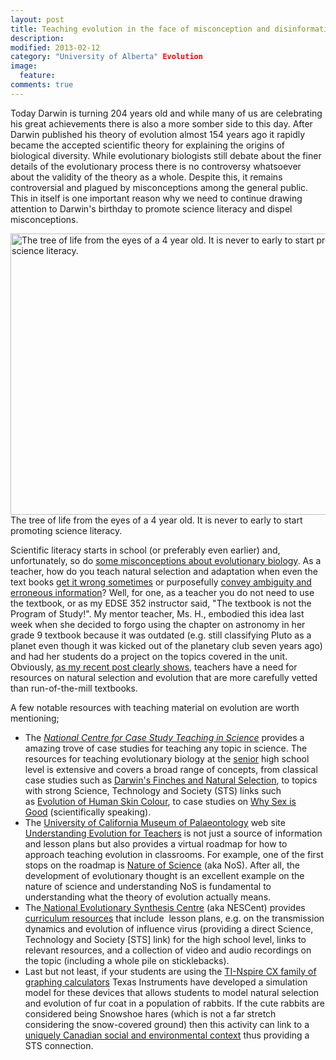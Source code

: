 ```yaml
---
layout: post
title: Teaching evolution in the face of misconception and disinformation
description: 
modified: 2013-02-12
category: "University of Alberta" Evolution
image:
  feature: 
comments: true  
---
```

Today Darwin is turning 204 years old and while many of us are celebrating his great achievements there is also a more somber side to this day. After Darwin published his theory of evolution almost 154 years ago it rapidly became the accepted scientific theory for explaining the origins of biological diversity. While evolutionary biologists still debate about the finer details of the evolutionary process there is no controversy whatsoever about the validity of the theory as a whole. Despite this, it remains controversial and plagued by misconceptions among the general public. This in itself is one important reason why we need to continue drawing attention to Darwin's birthday to promote science literacy and dispel misconceptions.

<img class="size-full wp-image-1291" alt="The tree of life from the eyes of a 4 year old. It is never to early to start promoting science literacy. " src="http://therocketscientists.files.wordpress.com/2013/02/tree-of-life.jpg" width="600" height="450" /> The tree of life from the eyes of a 4 year old. It is never to early to start promoting science literacy.

Scientific literacy starts in school (or preferably even earlier) and, unfortunately, so do <a href="http://therocketscientists.ca/2013/02/12/teaching-evolution-in-alberta-classrooms/">some misconceptions about evolutionary biology</a>. As a teacher, how do you teach natural selection and adaptation when even the text books <a href="http://therocketscientists.ca/2013/02/12/teaching-evolution-in-alberta-classrooms/">get it wrong sometimes</a> or purposefully <a href="http://ncse.com/rncse/19/5/oklahoma-textbook-committee-adopts-evolution-disclaimer">convey ambiguity and erroneous information</a>? Well, for one, as a teacher you do not need to use the textbook, or as my EDSE 352 instructor said, "The textbook is not the Program of Study!". My mentor teacher, Ms. H., embodied this idea last week when she decided to forgo using the chapter on astronomy in her grade 9 textbook because it was outdated (e.g. still classifying Pluto as a planet even though it was kicked out of the planetary club seven years ago) and had her students do a project on the topics covered in the unit. Obviously, <a href="http://therocketscientists.ca/2013/02/12/teaching-evolution-in-alberta-classrooms/">as my recent post clearly shows</a>, teachers have a need for resources on natural selection and evolution that are more carefully vetted than run-of-the-mill textbooks.

A few notable resources with teaching material on evolution are worth mentioning;
<ul>
	<li>The <a href="http://sciencecases.lib.buffalo.edu/cs/"><em>National Centre for Case Study Teaching in Science</em></a> provides a amazing trove of case studies for teaching any topic in science. The resources for teaching evolutionary biology at the <a href="http://sciencecases.lib.buffalo.edu/cs/collection/results.asp?search=&amp;subject_headings=Evolutionary+Biology&amp;educational_level=High+school&amp;type_methods=&amp;topical_areas=&amp;x=29&amp;y=7">senior</a> high school level is extensive and covers a broad range of concepts, from classical case studies such as <a href="http://sciencecases.lib.buffalo.edu/cs/collection/detail.asp?case_id=550&amp;id=550">Darwin's Finches and Natural Selection</a>, to topics with strong Science, Technology and Society (STS) links such as <a href="http://sciencecases.lib.buffalo.edu/cs/collection/detail.asp?case_id=584&amp;id=584">Evolution of Human Skin Colour</a>, to case studies on <a href="http://sciencecases.lib.buffalo.edu/cs/collection/detail.asp?case_id=269&amp;id=269">Why Sex is Good</a> (scientifically speaking).</li>
	<li>The <a href="http://www.ucmp.berkeley.edu">University of California Museum of Palaeontology</a> web site <a href="http://evolution.berkeley.edu/evosite/evohome.html">Understanding Evolution for Teachers</a> is not just a source of information and lesson plans but also provides a virtual roadmap for how to approach teaching evolution in classrooms. For example, one of the first stops on the roadmap is <a href="http://evolution.berkeley.edu/evosite/start.shtml">Nature of Science</a> (aka NoS). After all, the development of evolutionary thought is an excellent example on the nature of science and understanding NoS is fundamental to understanding what the theory of evolution actually means.</li>
	<li>The<a href="http://www.nescent.org"> National Evolutionary Synthesis Centre</a> (aka NESCent) provides <a href="http://www.nescent.org/eog/curriculum.php">curriculum resources</a> that include  lesson plans, e.g. on the transmission dynamics and evolution of influence virus (providing a direct Science, Technology and Society [STS] link) for the high school level, links to relevant resources, and a collection of video and audio recordings on the topic (including a whole pile on sticklebacks).</li>
	<li>Last but not least, if your students are using the <a href="http://education.ti.com/calculators/products/US/Nspire-Family/CX-Handhelds">TI-Nspire CX family of graphing calculators</a> Texas Instruments have developed a simulation model for these devices that allows students to model natural selection and evolution of fur coat in a population of rabbits. If the cute rabbits are considered being Snowshoe hares (which is not a far stretch considering the snow-covered ground) then this activity can link to a <a href="http://www.hww.ca/en/species/mammals/snowshoe-hare.html">uniquely Canadian social and environmental context</a> thus providing a STS connection.</li>
</ul>

